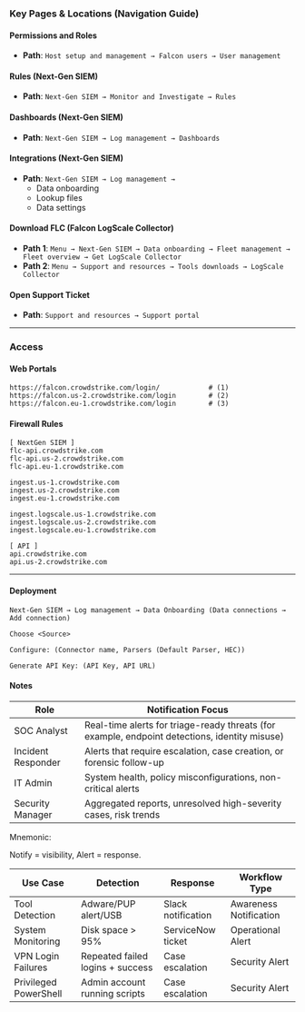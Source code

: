 ### Key Pages & Locations (Navigation Guide)

#### Permissions and Roles
- **Path**: `Host setup and management → Falcon users → User management`

#### Rules (Next-Gen SIEM)
- **Path**: `Next-Gen SIEM → Monitor and Investigate → Rules`

#### Dashboards (Next-Gen SIEM)
- **Path**: `Next-Gen SIEM → Log management → Dashboards`

#### Integrations (Next-Gen SIEM)
- **Path**: `Next-Gen SIEM → Log management →` 
  - Data onboarding
  - Lookup files
  - Data settings

#### Download FLC (Falcon LogScale Collector)
- **Path 1**: `Menu → Next-Gen SIEM → Data onboarding → Fleet management → Fleet overview → Get LogScale Collector`
- **Path 2**: `Menu → Support and resources → Tools downloads → LogScale Collector`

#### Open Support Ticket
- **Path**: `Support and resources → Support portal`

---
### Access
#### Web Portals
```
https://falcon.crowdstrike.com/login/            # (1)
https://falcon.us-2.crowdstrike.com/login        # (2)
https://falcon.eu-1.crowdstrike.com/login        # (3)
```
#### Firewall Rules
```
[ NextGen SIEM ]
flc-api.crowdstrike.com
flc-api.us-2.crowdstrike.com
flc-api.eu-1.crowdstrike.com

ingest.us-1.crowdstrike.com
ingest.us-2.crowdstrike.com
ingest.eu-1.crowdstrike.com

ingest.logscale.us-1.crowdstrike.com
ingest.logscale.us-2.crowdstrike.com
ingest.logscale.eu-1.crowdstrike.com

[ API ]
api.crowdstrike.com
api.us-2.crowdstrike.com
```

---

#### Deployment

```
Next-Gen SIEM → Log management → Data Onboarding (Data connections → Add connection)

Choose <Source> 

Configure: (Connector name, Parsers (Default Parser, HEC))

Generate API Key: (API Key, API URL)
```

#### Notes

|        Role        |                                       Notification Focus                                      |
|--------------------|-----------------------------------------------------------------------------------------------|
| SOC Analyst        | Real-time alerts for triage-ready threats (for example, endpoint detections, identity misuse) |
| Incident Responder | Alerts that require escalation, case creation, or forensic follow-up                          |
| IT Admin           | System health, policy misconfigurations, non-critical alerts                                  |
| Security Manager   | Aggregated reports, unresolved high-severity cases, risk trends                               |


Mnemonic:

Notify = visibility, Alert = response.


| Use Case              | Detection                        | Response           | Workflow Type          |
|-----------------------|----------------------------------|--------------------|------------------------|
| Tool Detection        | Adware/PUP alert/USB             | Slack notification | Awareness Notification |
| System Monitoring     | Disk space > 95%                 | ServiceNow ticket  | Operational Alert      |
| VPN Login Failures    | Repeated failed logins + success | Case escalation    | Security Alert         |
| Privileged PowerShell | Admin account running scripts    | Case escalation    | Security Alert         |
